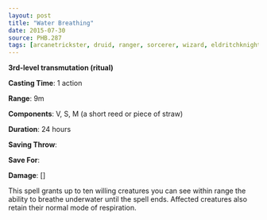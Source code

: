 ```yaml
---
layout: post
title: "Water Breathing"
date: 2015-07-30
source: PHB.287
tags: [arcanetrickster, druid, ranger, sorcerer, wizard, eldritchknight, artificer, level3, transmutation, ritual]
---
```


**3rd-level transmutation (ritual)**

**Casting Time**: 1 action

**Range**: 9m

**Components**: V, S, M (a short reed or piece of straw)

**Duration**: 24 hours

**Saving Throw**:

**Save For**:

**Damage**: []

This spell grants up to ten willing creatures you can see within range the ability to breathe underwater until the spell ends. Affected creatures also retain their normal mode of respiration.
